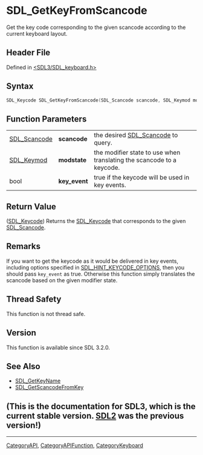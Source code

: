 # SDL_GetKeyFromScancode

Get the key code corresponding to the given scancode according to the current keyboard layout.

## Header File

Defined in [<SDL3/SDL_keyboard.h>](https://github.com/libsdl-org/SDL/blob/main/include/SDL3/SDL_keyboard.h)

## Syntax

```c
SDL_Keycode SDL_GetKeyFromScancode(SDL_Scancode scancode, SDL_Keymod modstate, bool key_event);
```

## Function Parameters

|                              |               |                                                                       |
| ---------------------------- | ------------- | --------------------------------------------------------------------- |
| [SDL_Scancode](SDL_Scancode) | **scancode**  | the desired [SDL_Scancode](SDL_Scancode) to query.                    |
| [SDL_Keymod](SDL_Keymod)     | **modstate**  | the modifier state to use when translating the scancode to a keycode. |
| bool                         | **key_event** | true if the keycode will be used in key events.                       |

## Return Value

([SDL_Keycode](SDL_Keycode)) Returns the [SDL_Keycode](SDL_Keycode) that
corresponds to the given [SDL_Scancode](SDL_Scancode).

## Remarks

If you want to get the keycode as it would be delivered in key events,
including options specified in
[SDL_HINT_KEYCODE_OPTIONS](SDL_HINT_KEYCODE_OPTIONS), then you should pass
`key_event` as true. Otherwise this function simply translates the scancode
based on the given modifier state.

## Thread Safety

This function is not thread safe.

## Version

This function is available since SDL 3.2.0.

## See Also

- [SDL_GetKeyName](SDL_GetKeyName)
- [SDL_GetScancodeFromKey](SDL_GetScancodeFromKey)


## (This is the documentation for SDL3, which is the current stable version. [SDL2](https://wiki.libsdl.org/SDL2/) was the previous version!)



----
[CategoryAPI](CategoryAPI), [CategoryAPIFunction](CategoryAPIFunction), [CategoryKeyboard](CategoryKeyboard)

